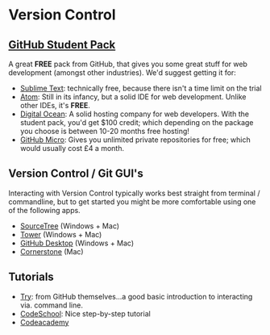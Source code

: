 # Version Control

## [GitHub Student Pack](https://education.github.com/pack)
A great __FREE__ pack from GitHub, that gives you some great stuff for web development (amongst other industries). We'd suggest getting it for:

* [Sublime Text](http://www.sublimetext.com/): technically free, because there isn't a time limit on the trial
* [Atom](https://atom.io/): Still in its infancy, but a solid IDE for web development. Unlike other IDEs, it's __FREE__.
* [Digital Ocean](https://www.digitalocean.com/): A solid hosting company for web developers. With the student pack, you'd get $100 credit; which depending on the package you choose is between 10-20 months free hosting!
* [GitHub Micro](https://github.com/): Gives you unlimited private repositories for free; which would usually cost £4 a month.

## Version Control / Git GUI's
Interacting with Version Control typically works best straight from terminal / commandline, but to get started you might be more comfortable using one of the following apps.

* [SourceTree](http://www.sourcetreeapp.com/) (Windows + Mac)
* [Tower](https://www.git-tower.com/) (Windows + Mac)
* [GitHub Desktop](https://desktop.github.com/) (Windows + Mac)
* [Cornerstone](https://cornerstone.assembla.com/) (Mac)

## Tutorials
* [Try](https://try.github.io/levels/1/challenges/1): from GitHub themselves...a good basic introduction to interacting via. command line.
* [CodeSchool](https://www.codeschool.com/courses/git-real): Nice step-by-step tutorial
* [Codeacademy](https://www.codecademy.com/learn/learn-git)